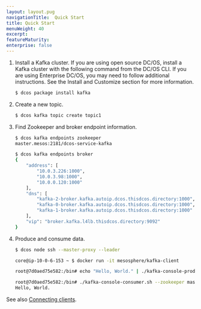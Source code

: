 ```yaml
---
layout: layout.pug
navigationTitle:  Quick Start
title: Quick Start
menuWeight: 40
excerpt:
featureMaturity:
enterprise: false
---
```


<!-- This source repo for this topic is https://github.com/mesosphere/dcos-commons -->


1. Install a Kafka cluster. If you are using open source DC/OS, install a Kafka cluster with the following command from the DC/OS CLI. If you are using Enterprise DC/OS, you may need to follow additional instructions. See the Install and Customize section for more information.

    ```bash
    $ dcos package install kafka
    ```

1. Create a new topic.

    ```bash
    $ dcos kafka topic create topic1
    ```

1. Find Zookeeper and broker endpoint information.

    ```bash
    $ dcos kafka endpoints zookeeper
    master.mesos:2181/dcos-service-kafka

    $ dcos kafka endpoints broker
    {
        "address": [
            "10.0.3.226:1000",
            "10.0.3.98:1000",
            "10.0.0.120:1000"
        ],
        "dns": [
            "kafka-2-broker.kafka.autoip.dcos.thisdcos.directory:1000",
            "kafka-0-broker.kafka.autoip.dcos.thisdcos.directory:1000",
            "kafka-1-broker.kafka.autoip.dcos.thisdcos.directory:1000"
        ],
        "vip": "broker.kafka.l4lb.thisdcos.directory:9092"
    }
    ```

1. Produce and consume data.

    ```bash
    $ dcos node ssh --master-proxy --leader

    core@ip-10-0-6-153 ~ $ docker run -it mesosphere/kafka-client

    root@7d0aed75e582:/bin# echo "Hello, World." | ./kafka-console-producer.sh --broker-list kafka-0-broker.kafka.autoip.dcos.thisdcos.directory:1000, kafka-1-broker.kafka.autoip.dcos.thisdcos.directory:1000, kafka-2-broker.kafka.autoip.dcos.thisdcos.directory:1000 --topic topic1

    root@7d0aed75e582:/bin# ./kafka-console-consumer.sh --zookeeper master.mesos:2181/dcos-service-kafka --topic topic1 --from-beginning
    Hello, World.
    ```

See also [Connecting clients][1].

 [1]: /services/kafka/2.0.1-0.11.0/connecting-clients/
